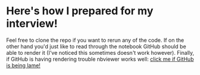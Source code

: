 # Here's how I prepared for my interview!

Feel free to clone the repo if you want to rerun any of the code. 
If on the other hand you'd just like to read through the notebook
GitHub should be able to render it (I've noticed this sometimes 
doesn't work however). Finally, if GitHub is having rendering trouble
nbviewer works well: [click me if GitHub is being lame!](https://nbviewer.jupyter.org/github/jhyearsley/Image_Processing/blob/master/Segmentation_Pipeline.ipynb)
